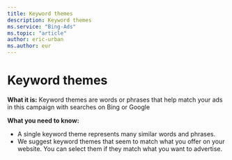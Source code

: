 ```yaml
---
title: Keyword themes
description: Keyword themes
ms.service: "Bing-Ads"
ms.topic: "article"
author: eric-urban
ms.author: eur
---
```


# Keyword themes

**What it is:**    Keyword themes are words or phrases that help match your ads in this campaign with searches on Bing or Google

**What you need to know:**
- A single keyword theme represents many similar words and phrases.
- We suggest keyword themes that seem to match what you offer on your website. You can select them if they match what you want to advertise.


